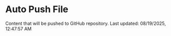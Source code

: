 # Auto Push File

Content that will be pushed to GitHub repository.
Last updated: 08/19/2025, 12:47:57 AM